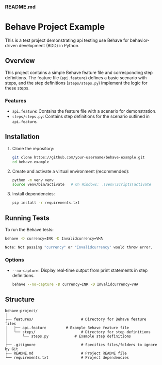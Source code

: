 ### README.md

# Behave Project Example

This is a test project demonstrating api testing use Behave for behavior-driven development (BDD) in Python.

## Overview

This project contains a simple Behave feature file and corresponding step definitions. The feature file (`api.feature`) defines a basic scenario with steps, and the step definitions (`steps/steps.py`) implement the logic for these steps.

### Features

- `api.feature`: Contains the feature file with a scenario for demonstration.
- `steps/steps.py`: Contains step definitions for the scenario outlined in `api.feature`.

## Installation

1. Clone the repository:
   ```sh
   git clone https://github.com/your-username/behave-example.git
   cd behave-example
   ```

2. Create and activate a virtual environment (recommended):
   ```sh
   python -m venv venv
   source venv/bin/activate   # On Windows: .\venv\Scripts\activate
   ```

3. Install dependencies:
   ```sh
   pip install -r requirements.txt
   ```

## Running Tests

To run the Behave tests:

```sh
behave -D currency=INR -D Invalidcurrency=VHA

Note: Not passing "currency" or "Invalidcurrency" would throw error.
```

### Options

- `--no-capture`: Display real-time output from print statements in step definitions.
  ```sh
  behave --no-capture -D currency=INR -D Invalidcurrency=VHA
  ```

## Structure

```
behave-project/
│
├── features/                      # Directory for Behave feature files
│   ├── api.feature         # Example Behave feature file
│   └── steps/                     # Directory for step definitions
│       └── steps.py            # Example step definitions
│
├── .gitignore                     # Specifies files/folders to ignore by Git
├── README.md                      # Project README file
└── requirements.txt               # Project dependencies
```

